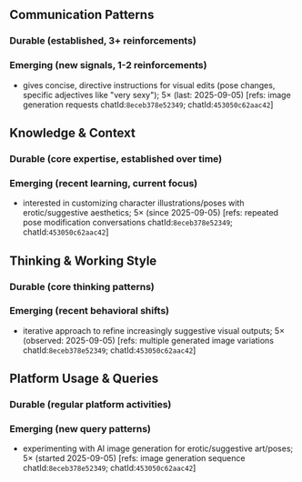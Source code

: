 ## Communication Patterns
### Durable (established, 3+ reinforcements)

### Emerging (new signals, 1-2 reinforcements)
- gives concise, directive instructions for visual edits (pose changes, specific adjectives like "very sexy"); 5× (last: 2025-09-05) [refs: image generation requests chatId:`8eceb378e52349`; chatId:`453050c62aac42`]

## Knowledge & Context
### Durable (core expertise, established over time)

### Emerging (recent learning, current focus)
- interested in customizing character illustrations/poses with erotic/suggestive aesthetics; 5× (since 2025-09-05) [refs: repeated pose modification conversations chatId:`8eceb378e52349`; chatId:`453050c62aac42`]

## Thinking & Working Style
### Durable (core thinking patterns)

### Emerging (recent behavioral shifts)
- iterative approach to refine increasingly suggestive visual outputs; 5× (observed: 2025-09-05) [refs: multiple generated image variations chatId:`8eceb378e52349`; chatId:`453050c62aac42`]

## Platform Usage & Queries
### Durable (regular platform activities)

### Emerging (new query patterns)
- experimenting with AI image generation for erotic/suggestive art/poses; 5× (started 2025-09-05) [refs: image generation sequence chatId:`8eceb378e52349`; chatId:`453050c62aac42`]